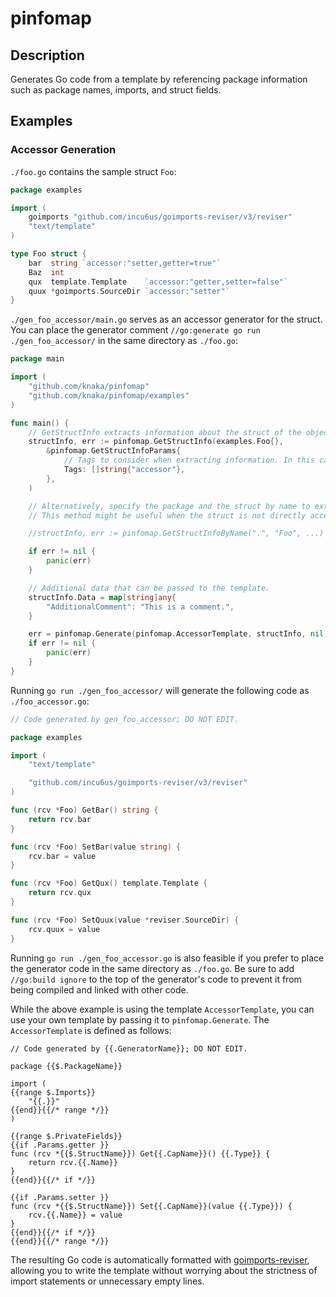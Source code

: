 # pinfomap

## Description

Generates Go code from a template by referencing package information such as package names, imports, and struct fields.

## Examples

### Accessor Generation

`./foo.go` contains the sample struct `Foo`:

<!-- mdppcode src=examples/foo.go -->
```go
package examples

import (
	goimports "github.com/incu6us/goimports-reviser/v3/reviser"
	"text/template"
)

type Foo struct {
	bar  string `accessor:"setter,getter=true"`
	Baz  int
	qux  template.Template    `accessor:"getter,setter=false"`
	quux *goimports.SourceDir `accessor:"setter"`
}
```

`./gen_foo_accessor/main.go` serves as an accessor generator for the struct. You can place the generator comment `//go:generate go run ./gen_foo_accessor/` in the same directory as `./foo.go`:

<!-- mdppcode src=examples/gen_foo_accessor/main.go -->
```go
package main

import (
	"github.com/knaka/pinfomap"
	"github.com/knaka/pinfomap/examples"
)

func main() {
	// GetStructInfo extracts information about the struct of the object passed as an argument.
	structInfo, err := pinfomap.GetStructInfo(examples.Foo{},
		&pinfomap.GetStructInfoParams{
			// Tags to consider when extracting information. In this case, it looks for "accessor" tag.
			Tags: []string{"accessor"},
		},
	)

	// Alternatively, specify the package and the struct by name to extract its information.
	// This method might be useful when the struct is not directly accessible or if you want to reference it dynamically.

	//structInfo, err := pinfomap.GetStructInfoByName(".", "Foo", ...)

	if err != nil {
		panic(err)
	}

	// Additional data that can be passed to the template.
	structInfo.Data = map[string]any{
		"AdditionalComment": "This is a comment.",
	}

	err = pinfomap.Generate(pinfomap.AccessorTemplate, structInfo, nil)
	if err != nil {
		panic(err)
	}
}
```

Running `go run ./gen_foo_accessor/` will generate the following code as `./foo_accessor.go`:

<!-- mdppcode src=examples/foo_accessor.go -->
```go
// Code generated by gen_foo_accessor; DO NOT EDIT.

package examples

import (
	"text/template"

	"github.com/incu6us/goimports-reviser/v3/reviser"
)

func (rcv *Foo) GetBar() string {
	return rcv.bar
}

func (rcv *Foo) SetBar(value string) {
	rcv.bar = value
}

func (rcv *Foo) GetQux() template.Template {
	return rcv.qux
}

func (rcv *Foo) SetQuux(value *reviser.SourceDir) {
	rcv.quux = value
}
```

Running `go run ./gen_foo_accessor.go` is also feasible if you prefer to place the generator code in the same directory as `./foo.go`. Be sure to add `//go:build ignore` to the top of the generator's code to prevent it from being compiled and linked with other code.

While the above example is using the template `AccessorTemplate`, you can use your own template by passing it to `pinfomap.Generate`. The `AccessorTemplate` is defined as follows:

<!-- mdppcode src=./templates/accessor.tmpl -->
```gotemplate
// Code generated by {{.GeneratorName}}; DO NOT EDIT.

package {{$.PackageName}}

import (
{{range $.Imports}}
	"{{.}}"
{{end}}{{/* range */}}
)

{{range $.PrivateFields}}
{{if .Params.getter }}
func (rcv *{{$.StructName}}) Get{{.CapName}}() {{.Type}} {
	return rcv.{{.Name}}
}
{{end}}{{/* if */}}

{{if .Params.setter }}
func (rcv *{{$.StructName}}) Set{{.CapName}}(value {{.Type}}) {
	rcv.{{.Name}} = value
}
{{end}}{{/* if */}}
{{end}}{{/* range */}}
```

The resulting Go code is automatically formatted with [goimports-reviser](https://github.com/incu6us/goimports-reviser), allowing you to write the template without worrying about the strictness of import statements or unnecessary empty lines.
